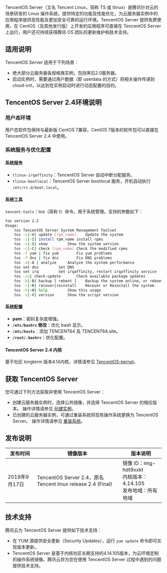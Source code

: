 TencentOS Server（又名 Tencent Linux，简称 TS 或 tlinux）是腾讯针对云的场景研发的 Linux 操作系统，提供特定的功能及性能优化，为云服务器实例中的应用程序提供高性能及更加安全可靠的运行环境。TencentOS Server 提供免费使用，在 CentOS（及其他发行版）上开发的应用程序可直接在 TencentOS Server 上运行，用户还可持续获得腾讯 OS 团队的更新维护和技术支持。

## 适用说明

TencentOS Server 适用于下列场景：

- 绝大部分云服务器各规格族实例，包括黑石2.0服务器。
- 启动实例时，需要通过用户数据（即 userdata 的方式）将相关操作传递到 cloud-init，以达到在实例启动时进行动态配置的目的。

## TencentOS Server 2.4环境说明

### 用户态环境

用户态软件包保持与最新版 CentOS 7兼容，CentOS 7版本的软件包可以直接在 TencentOS Server 2.4 中使用。

### 系统服务与优化配置

#### 系统服务

- `tlinux-irqaffinity`：TencentOS Server 自动中断分配服务。
- `tlinux-bootlocal`：TencentOS Server bootlocal 服务，开机自动执行 `/etc/rc.d/boot.local`。

#### 系统工具

`tencent-tools`：tos（简称 t）命令，用于系统管理。支持的参数如下：

```bash
tos version 2.2
Usage:
	tos TencentOS Server System Management Toolset
	tos -u|-U| update [rpm_name]	Update the system 
	tos -i|-I| install rpm_name	install rpms
	tos -s|-S| show			Show the system version
	tos -c|-C| check [rpm_name]	Check the modified rpms
	tos -f yum | fix yum		Fix yum problems
	tos -f dns | fix dns		Fix DNS problems
	tos -a|-A | analyze		Analyze the system performance 
	tos set dns			Set DNS
	tos set irq			Set irqaffinity, restart irqaffinity service
	tos -cu| check-update		Check available package updates
	tos -b|-B| backup [ reboot ]	Backup the system online, or reboot to backup 
	tos -r|-R| recover|reinstall	Recover or Reinstall the system
	tos -h|-H| help			Show this usage
	tos -v|-V| version		Show the script version
```

#### 系统配置

- **pam**：密码复杂度增强。
- **`/etc/bashrc` 修改**：优化 bash 显示。
- **`/etc/hosts`**：添加 TENCENT64 及 TENCENT64.site。
- **`/root/.bashrc`**：优化配置。

#### TencentOS Server 2.4 内核

基于社区 longterm 版本4.14内核，详情请参见 [TencentOS-kernel](https://github.com/Tencent/TencentOS-kernel)。


## 获取 TencentOS Server

您可通过下列方法获取并使用 TencentOS Server：

- 创建云服务器实例时，选择公共镜像，并选择 TencentOS Server 的相应版本。
  操作详情请参见 [创建实例](https://cloud.tencent.com/document/product/213/4855)。
- 已创建的云服务器实例，可通过重装系统将现有操作系统更换为 TencentOS Server。
  操作详情请参见 [重装系统](https://cloud.tencent.com/document/product/213/4933)。

## 发布说明

| 发布时间      | 镜像版本                                                     | 版本说明                                                     |
| ------------- | ------------------------------------------------------------ | ------------------------------------------------------------ |
| 2019年9月17日 | TencentOS Server 2.4，原名 Tencent linux release 2.4 (Final) | 镜像 ID：img-hdt9xxkt<br>内核版本：4.14.105<br>发布地域：所有地域 |


## 技术支持

腾讯云为 TencentOS Server 提供如下技术支持：

- 在 YUM 源提供安全更新（Security Updates），运行 `yum update` 命令即可实现版本更新。
- TencentOS Server 是基于内核社区长期支持的4.14.105版本，为云环境定制的操作系统镜像。腾讯云将为您在使用 TencentOS Server 过程中遇到的问题提供技术支持。
